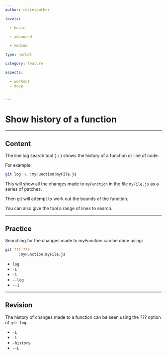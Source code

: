 ```yaml
---
author: rosielowther

levels:

  - basic

  - advanced

  - medium

type: normal

category: feature

aspects:

  - workout
  - deep


---
```


# Show history of a function

---
## Content

The line log search tool (`-L`) shows the history of a function or line of code.

For example:
```bash
git log -L :myFunction:myFile.js
```
This will show all the changes made to `myFunction` in the file `myFile.js` as a series of patches.

Then git will attempt to work out the bounds of the function.

You can also give the tool a range of lines to search.

---
## Practice

Searching for the changes made to *myFunction* can be done using:
```bash
git ??? ??? 
      :myFunction:myFile.js
```

* `log`
* `-L`
* `-l`
* `--log`
* `--1`

---
## Revision

The history of changes made to a function can be seen using the ??? option of `git log`.

* `-L`
* `-l`
* `-history`
* `--L`

 
 
